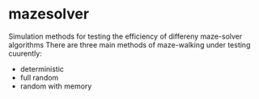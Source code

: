 # mazesolver
Simulation methods for testing the efficiency of differeny maze-solver algorithms 
There are three main methods of maze-walking under testing cuurently:
 - deterministic
 - full random
 - random with memory
